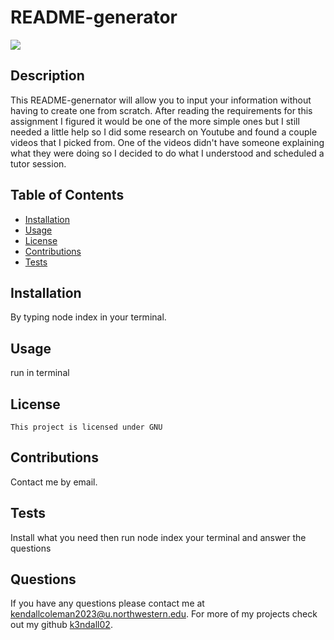 # README-generator 

  <img src="https://img.shields.io/badge/License-GNU-blue.svg"/>


  ## Description
  This README-genernator will allow you to input your information without having to create one from scratch. After reading the requirements for this assignment I figured it would be one of the more simple ones but I still needed a little help so I did some research on Youtube and found a couple videos that I picked from. One of the videos didn't have someone explaining what they were doing so I decided to do what I understood and scheduled a tutor session. 

  ## Table of Contents
  * [Installation](#installation)
  * [Usage](#usage)
  * [License](#license)
  * [Contributions](#contributions)
  * [Tests](#tests)

  ## Installation
  By typing node index in your terminal.

  ## Usage
  run in terminal

  ## License
    
    This project is licensed under GNU

  ## Contributions
  Contact me by email.
  
  ## Tests
  Install what you need then run node index your terminal and answer the questions
  
  ## Questions
  If you have any questions please contact me at [kendallcoleman2023@u.northwestern.edu](mailto:kendallcoleman2023@u.northwestern.edu).
  For more of my projects check out my github [k3ndall02](https://github.com/k3ndall02).
